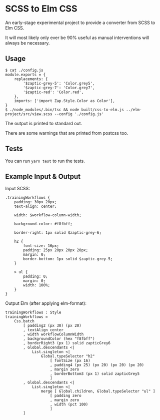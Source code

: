 
# SCSS to Elm CSS

An early-stage experimental project to provide a converter from SCSS to Elm CSS.

It will most likely only ever be 90% useful as manual interventions will always be necessary.

## Usage

```
$ cat ./config.js
module.exports = {
    replacements: {
        '$zaptic-grey-5': 'Color.grey5',
        '$zaptic-grey-7': 'Color.grey7',
        '$zaptic-red': 'Color.red',
    },
    imports: ['import Zap.Style.Color as Color'],
}
$ ./node_modules/.bin/tsc && node built/css-to-elm.js ../elm-project/src/view.scss --config './config.js'
```

The output is printed to standard out.

There are some warnings that are printed from postcss too.

## Tests

You can run `yarn test` to run the tests.

## Example Input & Output

Input SCSS:

```
.trainingWorkflows {
    padding: 30px 20px;
    text-align: center;

    width: $workflow-column-width;

    background-color: #f8fbff;

    border-right: 1px solid $zaptic-grey-6;

    h2 {
        font-size: 16px;
        padding: 25px 20px 20px 20px;
        margin: 0;
        border-bottom: 1px solid $zaptic-grey-5;
    }

    > ul {
        padding: 0;
        margin: 0;
        width: 100%;
    }
}
```

Output Elm (after applying elm-format):

```
trainingWorkflows : Style
trainingWorkflows =
    Css.batch
        [ padding2 (px 30) (px 20)
        , textAlign center
        , width workflowColumnWidth
        , backgroundColor (hex "f8fbff")
        , borderRight3 (px 1) solid zapticGrey6
        , Global.descendants <|
            List.singleton <|
                Global.typeSelector "h2"
                    [ fontSize (px 16)
                    , padding4 (px 25) (px 20) (px 20) (px 20)
                    , margin zero
                    , borderBottom3 (px 1) solid zapticGrey5
                    ]
        , Global.descendants <|
            List.singleton <|
                merge [ Global.children, Global.typeSelector "ul" ]
                    [ padding zero
                    , margin zero
                    , width (pct 100)
                    ]
        ]
```
